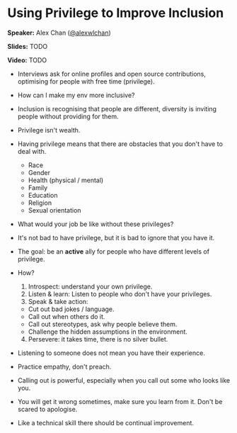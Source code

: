 # Using Privilege to Improve Inclusion

**Speaker:** Alex Chan ([@alexwlchan](https://twitter.com/alexwlchan))

**Slides:** TODO

**Video:** TODO


- Interviews ask for online profiles and open source contributions, optimising
  for people with free time (privilege).
  
- How can I make my env more inclusive?

- Inclusion is recognising that people are different, diversity is inviting
  people without providing for them.
  
- Privilege isn't wealth.

- Having privilege means that there are obstacles that you don't have to deal
  with.
  - Race
  - Gender
  - Health (physical / mental)
  - Family
  - Education
  - Religion
  - Sexual orientation

- What would your job be like without these privileges?

- It's not bad to have privilege, but it is bad to ignore that you have it.

- The goal: be an **active** ally for people who have different levels of
  privilege.

- How?
  1. Introspect: understand your own privilege.
  2. Listen & learn: Listen to people who don't have your privileges.
  3. Speak & take action:
    - Cut out bad jokes / language.
    - Call out when others do it.
    - Call out stereotypes, ask why people believe them.
    - Challenge the hidden assumptions in the environment.
  4. Persevere: it takes time, there is no silver bullet.

- Listening to someone does not mean you have their experience.

- Practice empathy, don't preach.

- Calling out is powerful, especially when you call out some who looks like
  you.

- You will get it wrong sometimes, make sure you learn from it. Don't be
  scared to apologise.
  
- Like a technical skill there should be continual improvement.
